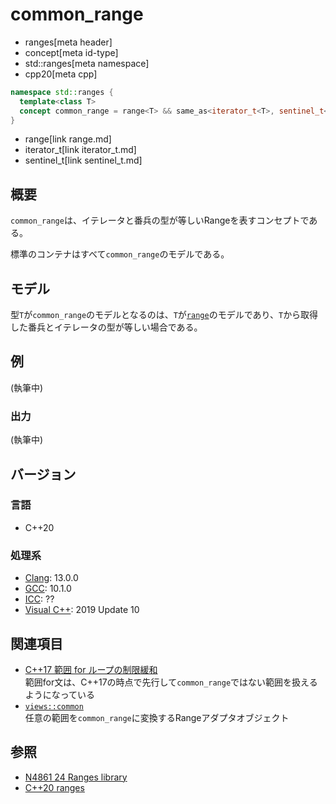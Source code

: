 # common_range
* ranges[meta header]
* concept[meta id-type]
* std::ranges[meta namespace]
* cpp20[meta cpp]

```cpp
namespace std::ranges {
  template<class T>
  concept common_range = range<T> && same_as<iterator_t<T>, sentinel_t<T>>;
}
```
* range[link range.md]
* iterator_t[link iterator_t.md]
* sentinel_t[link sentinel_t.md]

## 概要
`common_range`は、イテレータと番兵の型が等しいRangeを表すコンセプトである。

標準のコンテナはすべて`common_range`のモデルである。

## モデル
型`T`が`common_range`のモデルとなるのは、`T`が[`range`](range.md)のモデルであり、`T`から取得した番兵とイテレータの型が等しい場合である。

## 例
(執筆中)

### 出力
(執筆中)

## バージョン
### 言語
- C++20

### 処理系
- [Clang](/implementation.md#clang): 13.0.0
- [GCC](/implementation.md#gcc): 10.1.0
- [ICC](/implementation.md#icc): ??
- [Visual C++](/implementation.md#visual_cpp): 2019 Update 10

## 関連項目

- [C++17 範囲 for ループの制限緩和](/lang/cpp17/generalizing_the_range-based_for_loop.md)  
  範囲for文は、C++17の時点で先行して`common_range`ではない範囲を扱えるようになっている
- [`views::common`](common_view.md)  
  任意の範囲を`common_range`に変換するRangeアダプタオブジェクト

## 参照
- [N4861 24 Ranges library](https://timsong-cpp.github.io/cppwp/n4861/ranges)
- [C++20 ranges](https://techbookfest.org/product/5134506308665344)
